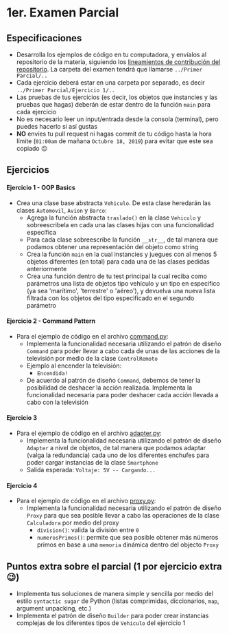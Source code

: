 # 1er. Examen Parcial

## Especificaciones

* Desarrolla los ejemplos de código en tu computadora, y envíalos al repositorio de la materia, siguiendo los [lineamientos de contribución del repositorio](https://github.com/AnhellO/DAS_Sistemas#contributing). La carpeta del examen tendrá que llamarse `../Primer Parcial/..`
* Cada ejercicio deberá estar en una carpeta por separado, es decir `../Primer Parcial/Ejercicio 1/..`
* Las pruebas de tus ejercicios (es decir, los objetos que instancies y las pruebas que hagas) deberán de estar dentro de la función `main` para cada ejercicio
* No es necesario leer un input/entrada desde la consola (terminal), pero puedes hacerlo si así gustas
* **NO** envíes tu pull request ni hagas commit de tu código hasta la hora límite (`01:00am` de mañana `Octubre 18, 2019`) para evitar que este sea copiado :wink:

## Ejercicios

#### Ejercicio 1 - OOP Basics

* Crea una clase base abstracta `Vehiculo`. De esta clase heredarán las clases `Automovil`, `Avion` y `Barco`:
  * Agrega la función abstracta `traslado()` en la clase `Vehiculo` y sobreescribela en cada una las clases hijas con una funcionalidad específica
  * Para cada clase sobreescribe la función `__str__`, de tal manera que podamos obtener una representación del objeto como string
  * Crea la función `main` en la cual instancies y juegues con al menos 5 objetos diferentes (en total) para cada una de las clases pedidas anteriormente
  * Crea una función dentro de tu test principal la cual reciba como parámetros una lista de objetos tipo vehículo y un tipo en específico (ya sea 'marítimo', 'terrestre' o 'aéreo'), y devuelva una nueva lista filtrada con los objetos del tipo especificado en el segundo parámetro

#### Ejercicio 2 - Command Pattern

* Para el ejemplo de código en el archivo [command.py](command.py):
  * Implementa la funcionalidad necesaria utilizando el patrón de diseño `Command` para poder llevar a cabo cada de unas de las acciones de la televisión por medio de la clase `ControlRemoto`
  * Ejemplo al encender la televisión:
    * `Encendida!`
  * De acuerdo al patrón de diseño `Command`, debemos de tener la posibilidad de deshacer la acción realizada. Implementa la funcionalidad necesaria para poder deshacer cada acción llevada a cabo con la televisión

#### Ejercicio 3

* Para el ejemplo de código en el archivo [adapter.py](adapter.py):
  * Implementa la funcionalidad necesaria utilizando el patrón de diseño `Adapter` a nivel de objetos, de tal manera que podamos adaptar (valga la redundancia) cada uno de los diferentes enchufes para poder cargar instancias de la clase `Smartphone`
  * Salida esperada: `Voltaje: 5V -- Cargando...`

#### Ejercicio 4

* Para el ejemplo de código en el archivo [proxy.py](proxy.py):
  * Implementa la funcionalidad necesaria utilizando el patrón de diseño `Proxy` para que sea posible llevar a cabo las operaciones de la clase `Calculadora` por medio del proxy
    * `division()`: valida la división entre `0`
    * `numerosPrimos()`: permite que sea posible obtener más números primos en base a una `memoria` dinámica dentro del objecto `Proxy`

## Puntos extra sobre el parcial (1 por ejercicio extra :wink:)

* Implementa tus soluciones de manera simple y sencilla por medio del estilo `syntactic sugar` de Python (listas comprimidas, diccionarios, `map`, argument unpacking, etc.)
* Implementa el patrón de diseño `Builder` para poder crear instancias complejas de los diferentes tipos de `Vehiculo` del ejercicio 1